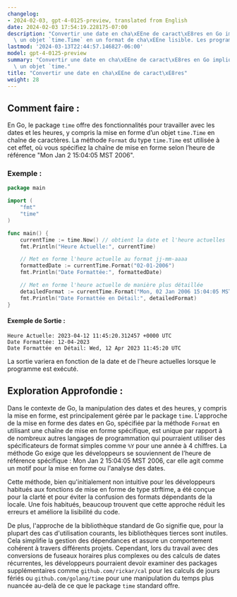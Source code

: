 ```yaml
---
changelog:
- 2024-02-03, gpt-4-0125-preview, translated from English
date: 2024-02-03 17:54:19.228175-07:00
description: "Convertir une date en cha\xEEne de caract\xE8res en Go implique de transformer\
  \ un objet `time.Time` en un format de cha\xEEne lisible. Les programmeurs effectuent\u2026"
lastmod: '2024-03-13T22:44:57.146827-06:00'
model: gpt-4-0125-preview
summary: "Convertir une date en cha\xEEne de caract\xE8res en Go implique de transformer\
  \ un objet `time."
title: "Convertir une date en cha\xEEne de caract\xE8res"
weight: 28
---
```


## Comment faire :
En Go, le package `time` offre des fonctionnalités pour travailler avec les dates et les heures, y compris la mise en forme d’un objet `time.Time` en chaîne de caractères. La méthode `Format` du type `time.Time` est utilisée à cet effet, où vous spécifiez la chaîne de mise en forme selon l’heure de référence "Mon Jan 2 15:04:05 MST 2006".

### Exemple :
```go
package main

import (
	"fmt"
	"time"
)

func main() {
	currentTime := time.Now() // obtient la date et l'heure actuelles
	fmt.Println("Heure Actuelle:", currentTime)

	// Met en forme l'heure actuelle au format jj-mm-aaaa
	formattedDate := currentTime.Format("02-01-2006")
	fmt.Println("Date Formattée:", formattedDate)

	// Met en forme l'heure actuelle de manière plus détaillée
	detailedFormat := currentTime.Format("Mon, 02 Jan 2006 15:04:05 MST")
	fmt.Println("Date Formattée en Détail:", detailedFormat)
}
```

#### Exemple de Sortie :
```
Heure Actuelle: 2023-04-12 11:45:20.312457 +0000 UTC
Date Formattée: 12-04-2023
Date Formattée en Détail: Wed, 12 Apr 2023 11:45:20 UTC
```

La sortie variera en fonction de la date et de l'heure actuelles lorsque le programme est exécuté.

## Exploration Approfondie :
Dans le contexte de Go, la manipulation des dates et des heures, y compris la mise en forme, est principalement gérée par le package `time`. L'approche de la mise en forme des dates en Go, spécifiée par la méthode `Format` en utilisant une chaîne de mise en forme spécifique, est unique par rapport à de nombreux autres langages de programmation qui pourraient utiliser des spécificateurs de format simples comme `%Y` pour une année à 4 chiffres. La méthode Go exige que les développeurs se souviennent de l’heure de référence spécifique : Mon Jan 2 15:04:05 MST 2006, car elle agit comme un motif pour la mise en forme ou l'analyse des dates.

Cette méthode, bien qu'initialement non intuitive pour les développeurs habitués aux fonctions de mise en forme de type strftime, a été conçue pour la clarté et pour éviter la confusion des formats dépendants de la locale. Une fois habitués, beaucoup trouvent que cette approche réduit les erreurs et améliore la lisibilité du code.

De plus, l'approche de la bibliothèque standard de Go signifie que, pour la plupart des cas d'utilisation courants, les bibliothèques tierces sont inutiles. Cela simplifie la gestion des dépendances et assure un comportement cohérent à travers différents projets. Cependant, lors du travail avec des conversions de fuseaux horaires plus complexes ou des calculs de dates récurrentes, les développeurs pourraient devoir examiner des packages supplémentaires comme `github.com/rickar/cal` pour les calculs de jours fériés ou `github.com/golang/time` pour une manipulation du temps plus nuancée au-delà de ce que le package `time` standard offre.
